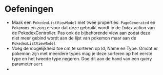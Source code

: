 # Oefeningen

* Maak een `PokedexListViewModel` met twee properties: `PageGenerated` en `Pokemons` en zorg ervoor dat deze gebruikt wordt in de `Index` action van de PokedexController. Pas ook de bijbehorende view aan zodat deze niet meer gebind wordt aan de lijst van pokemon maar aan de `PokedexListViewModel`
* Voeg de mogelijkheid toe om te sorteren op Id, Name en Type. Omdat er pokemon zijn met meerdere types mag je deze sorteren op het eerste type en het tweede type negeren. Doe dit aan de hand van een query parameter `sort`
* 
